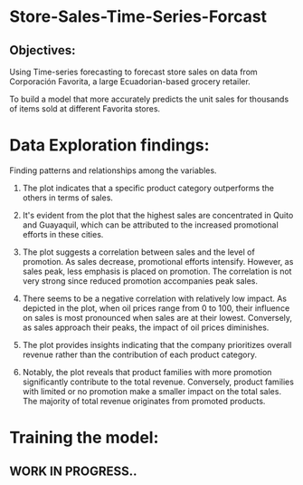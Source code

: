 # Store-Sales-Time-Series-Forcast

## Objectives:

Using Time-series forecasting to forecast store sales on data from Corporación Favorita, a large Ecuadorian-based grocery retailer.

To build a model that more accurately predicts the unit sales for thousands of items sold at different Favorita stores.

# Data Exploration findings:
Finding patterns and relationships among the variables.

1. The plot indicates that a specific product category outperforms the others in terms of sales.

2. It's evident from the plot that the highest sales are concentrated in Quito and Guayaquil, which can be attributed to the increased promotional efforts in these cities.

3. The plot suggests a correlation between sales and the level of promotion. As sales decrease, promotional efforts intensify. However, as sales peak, less emphasis is placed on promotion. The correlation is not very strong since reduced promotion accompanies peak sales.

4. There seems to be a negative correlation with relatively low impact. As depicted in the plot, when oil prices range from 0 to 100, their influence on sales is most pronounced when sales are at their lowest. Conversely, as sales approach their peaks, the impact of oil prices diminishes.

5. The plot provides insights indicating that the company prioritizes overall revenue rather than the contribution of each product category.

6. Notably, the plot reveals that product families with more promotion significantly contribute to the total revenue. Conversely, product families with limited or no promotion make a smaller impact on the total sales. The majority of total revenue originates from promoted products.

# Training the model:

## WORK IN PROGRESS..
